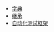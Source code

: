 * [字典](god/python_note/README.md)
* [继承](god/python_note/继承.md)
* [自动化测试框架](god/auto-unitest/4_auto-frame.md)
